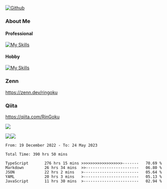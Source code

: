 [![Github](https://img.shields.io/github/followers/RinGoku?label=Follow&style=social)](https://github.com/skyt-a)

### About Me
#### Professional
[![My Skills](https://skillicons.dev/icons?i=react,ts,js,nodejs,java,graphql,firebase,githubactions&theme=light)](https://skillicons.dev)
#### Hobby
[![My Skills](https://skillicons.dev/icons?i=unity,rust,py&theme=light)](https://skillicons.dev)

### Zenn
https://zenn.dev/ringoku
### Qiita
https://qiita.com/RinGoku


![](https://github-profile-summary-cards.vercel.app/api/cards/profile-details?username=skyt-a&theme=default)

![](https://github-profile-summary-cards.vercel.app/api/cards/repos-per-language?username=skyt-a&theme=default)![](https://github-profile-summary-cards.vercel.app/api/cards/stats?username=RinGoku&theme=default)

<!--START_SECTION:waka-->

```text
From: 19 December 2022 - To: 24 May 2023

Total Time: 390 hrs 50 mins

TypeScript       276 hrs 15 mins >>>>>>>>>>>>>>>>>>-------   70.69 %
Markdown         26 hrs 34 mins  >>-----------------------   06.80 %
JSON             22 hrs 2 mins   >------------------------   05.64 %
YAML             20 hrs 3 mins   >------------------------   05.13 %
JavaScript       11 hrs 30 mins  >------------------------   02.94 %
```

<!--END_SECTION:waka-->
